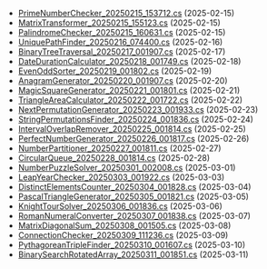 
- [PrimeNumberChecker_20250215_153712.cs](./PrimeNumberChecker_20250215_153712.cs) (2025-02-15)
- [MatrixTransformer_20250215_155123.cs](./MatrixTransformer_20250215_155123.cs) (2025-02-15)
- [PalindromeChecker_20250215_160631.cs](./PalindromeChecker_20250215_160631.cs) (2025-02-15)
- [UniquePathFinder_20250216_074400.cs](./UniquePathFinder_20250216_074400.cs) (2025-02-16)
- [BinaryTreeTraversal_20250217_001907.cs](./BinaryTreeTraversal_20250217_001907.cs) (2025-02-17)
- [DateDurationCalculator_20250218_001749.cs](./DateDurationCalculator_20250218_001749.cs) (2025-02-18)
- [EvenOddSorter_20250219_001802.cs](./EvenOddSorter_20250219_001802.cs) (2025-02-19)
- [AnagramGenerator_20250220_001907.cs](./AnagramGenerator_20250220_001907.cs) (2025-02-20)
- [MagicSquareGenerator_20250221_001801.cs](./MagicSquareGenerator_20250221_001801.cs) (2025-02-21)
- [TriangleAreaCalculator_20250222_001722.cs](./TriangleAreaCalculator_20250222_001722.cs) (2025-02-22)
- [NextPermutationGenerator_20250223_001933.cs](./NextPermutationGenerator_20250223_001933.cs) (2025-02-23)
- [StringPermutationsFinder_20250224_001836.cs](./StringPermutationsFinder_20250224_001836.cs) (2025-02-24)
- [IntervalOverlapRemover_20250225_001814.cs](./IntervalOverlapRemover_20250225_001814.cs) (2025-02-25)
- [PerfectNumberGenerator_20250226_001817.cs](./PerfectNumberGenerator_20250226_001817.cs) (2025-02-26)
- [NumberPartitioner_20250227_001811.cs](./NumberPartitioner_20250227_001811.cs) (2025-02-27)
- [CircularQueue_20250228_001814.cs](./CircularQueue_20250228_001814.cs) (2025-02-28)
- [NumberPuzzleSolver_20250301_002008.cs](./NumberPuzzleSolver_20250301_002008.cs) (2025-03-01)
- [LeapYearChecker_20250303_001922.cs](./LeapYearChecker_20250303_001922.cs) (2025-03-03)
- [DistinctElementsCounter_20250304_001828.cs](./DistinctElementsCounter_20250304_001828.cs) (2025-03-04)
- [PascalTriangleGenerator_20250305_001821.cs](./PascalTriangleGenerator_20250305_001821.cs) (2025-03-05)
- [KnightTourSolver_20250306_001836.cs](./KnightTourSolver_20250306_001836.cs) (2025-03-06)
- [RomanNumeralConverter_20250307_001838.cs](./RomanNumeralConverter_20250307_001838.cs) (2025-03-07)
- [MatrixDiagonalSum_20250308_001505.cs](./MatrixDiagonalSum_20250308_001505.cs) (2025-03-08)
- [ConnectionChecker_20250309_111236.cs](./ConnectionChecker_20250309_111236.cs) (2025-03-09)
- [PythagoreanTripleFinder_20250310_001607.cs](./PythagoreanTripleFinder_20250310_001607.cs) (2025-03-10)
- [BinarySearchRotatedArray_20250311_001851.cs](./BinarySearchRotatedArray_20250311_001851.cs) (2025-03-11)
